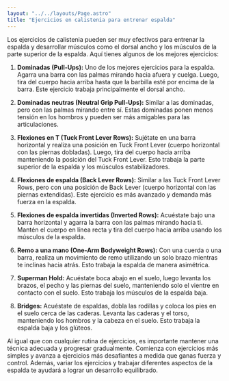 ```yaml
---
layout: "../../layouts/Page.astro"
title: "Ejercicios en calistenia para entrenar espalda"
---
```

Los ejercicios de calistenia pueden ser muy efectivos para entrenar la espalda y desarrollar músculos como el dorsal ancho y los músculos de la parte superior de la espalda. Aquí tienes algunos de los mejores ejercicios:

1. **Dominadas (Pull-Ups):** Uno de los mejores ejercicios para la espalda. Agarra una barra con las palmas mirando hacia afuera y cuelga. Luego, tira del cuerpo hacia arriba hasta que la barbilla esté por encima de la barra. Este ejercicio trabaja principalmente el dorsal ancho.

2. **Dominadas neutras (Neutral Grip Pull-Ups):** Similar a las dominadas, pero con las palmas mirando entre sí. Estas dominadas ponen menos tensión en los hombros y pueden ser más amigables para las articulaciones.

3. **Flexiones en T (Tuck Front Lever Rows):** Sujétate en una barra horizontal y realiza una posición en Tuck Front Lever (cuerpo horizontal con las piernas dobladas). Luego, tira del cuerpo hacia arriba manteniendo la posición del Tuck Front Lever. Esto trabaja la parte superior de la espalda y los músculos estabilizadores.

4. **Flexiones de espalda (Back Lever Rows):** Similar a las Tuck Front Lever Rows, pero con una posición de Back Lever (cuerpo horizontal con las piernas extendidas). Este ejercicio es más avanzado y demanda más fuerza en la espalda.

5. **Flexiones de espalda invertidas (Inverted Rows):** Acuéstate bajo una barra horizontal y agarra la barra con las palmas mirando hacia ti. Mantén el cuerpo en línea recta y tira del cuerpo hacia arriba usando los músculos de la espalda.

6. **Remo a una mano (One-Arm Bodyweight Rows):** Con una cuerda o una barra, realiza un movimiento de remo utilizando un solo brazo mientras te inclinas hacia atrás. Esto trabaja la espalda de manera asimétrica.

7. **Superman Hold:** Acuéstate boca abajo en el suelo, luego levanta los brazos, el pecho y las piernas del suelo, manteniendo solo el vientre en contacto con el suelo. Esto trabaja los músculos de la espalda baja.

8. **Bridges:** Acuéstate de espaldas, dobla las rodillas y coloca los pies en el suelo cerca de las caderas. Levanta las caderas y el torso, manteniendo los hombros y la cabeza en el suelo. Esto trabaja la espalda baja y los glúteos.

Al igual que con cualquier rutina de ejercicios, es importante mantener una técnica adecuada y progresar gradualmente. Comienza con ejercicios más simples y avanza a ejercicios más desafiantes a medida que ganas fuerza y control. Además, variar los ejercicios y trabajar diferentes aspectos de la espalda te ayudará a lograr un desarrollo equilibrado.